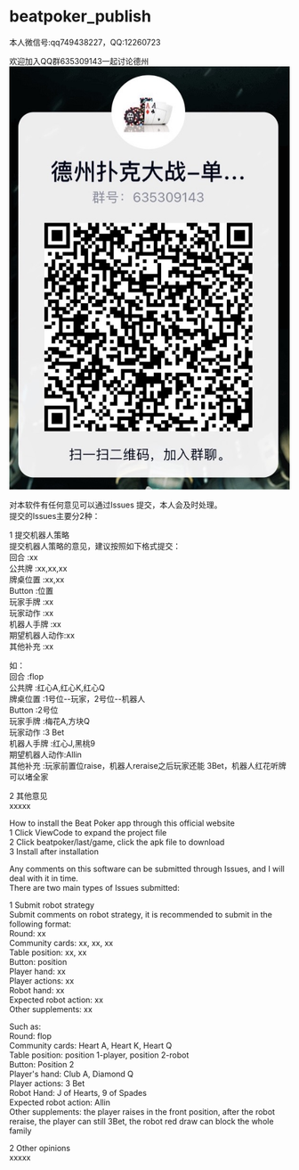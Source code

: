 # beatpoker_publish  
  
本人微信号:qq749438227，QQ:12260723  
     
  
欢迎加入QQ群635309143一起讨论德州    
<img src="https://github.com/haifengjhf/beatpoker_publish/blob/main/beatpoker/IMG_2634.JPG"/>
   
  
  
  
  
  
  
对本软件有任何意见可以通过Issues 提交，本人会及时处理。  
提交的Issues主要分2种：  
  
1 提交机器人策略  
提交机器人策略的意见，建议按照如下格式提交：  
回合     :xx  
公共牌   :xx,xx,xx  
牌桌位置 :xx,xx  
Button  :位置  
玩家手牌 :xx  
玩家动作 :xx  
机器人手牌 :xx  
期望机器人动作:xx  
其他补充 :xx  
  
如：  
回合     :flop  
公共牌   :红心A,红心K,红心Q  
牌桌位置 :1号位--玩家，2号位--机器人  
Button  :2号位  
玩家手牌 :梅花A,方块Q  
玩家动作 :3 Bet  
机器人手牌 :红心J,黑桃9  
期望机器人动作:Allin  
其他补充 :玩家前置位raise，机器人reraise之后玩家还能 3Bet，机器人红花听牌可以堵全家  
  
2 其他意见  
xxxxx  

    
     
     
     
     
      
How to install the Beat Poker app through this official website  
1 Click ViewCode to expand the project file  
2 Click beatpoker/last/game, click the apk file to download  
3 Install after installation  


Any comments on this software can be submitted through Issues, and I will deal with it in time.  
There are two main types of Issues submitted:  
  
1 Submit robot strategy  
Submit comments on robot strategy, it is recommended to submit in the following format:  
Round: xx  
Community cards: xx, xx, xx  
Table position: xx, xx  
Button: position  
Player hand: xx  
Player actions: xx  
Robot hand: xx  
Expected robot action: xx  
Other supplements: xx  
  
Such as:    
Round: flop  
Community cards: Heart A, Heart K, Heart Q  
Table position: position 1-player, position 2-robot  
Button: Position 2  
Player's hand: Club A, Diamond Q  
Player actions: 3 Bet  
Robot Hand: J of Hearts, 9 of Spades  
Expected robot action: Allin  
Other supplements: the player raises in the front position, after the robot reraise, the player can still 3Bet, the robot red draw can block the whole family  
  
2 Other opinions  
xxxxx        

